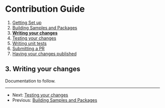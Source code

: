 # Contribution Guide

1. [Getting Set up](./1.%20getting-set-up.md)
2. [Building Samples and Packages](./2.%20build-samples-and-packages.md)
3. **[Writing your changes](./3.%20writing-your-changes.md)**
4. [Testing your changes](./4.%20testing-your-changes.md)
5. [Writing unit tests](./5.%20writing-unit-tests.md)
6. [Submitting a PR](./6.%20submitting-a-pr.md)
7. [Having your changes published](./7.%20having-your-changes-published.md)

## 3. Writing your changes
Documentation to follow.

---
* Next: [Testing your changes](./4.%20testing-your-changes.md)
* Previous: [Building Samples and Packages](./2.%20build-samples-and-packages.md)